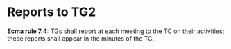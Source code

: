 # Reports to TG2

**Ecma rule 7.4:**
TGs shall report at each meeting to the TC on their activities; these reports shall appear in the minutes of the TC.

